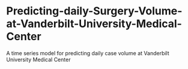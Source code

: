 # Predicting-daily-Surgery-Volume-at-Vanderbilt-University-Medical-Center
A time series model for predicting daily case volume at Vanderbilt University Medical Center
